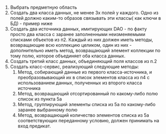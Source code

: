 1. Выбрать предметную область
2. Создать два класса данных, не менее 3х полей у каждого. Одно из полей должно каким-то образов связывать эти классы(
   как ключи в БД) - пример ниже
3. Создать два источника данных, имитирующих DAO - по факту просто два класса с заранее заполненными неизменяемыми
   списками объектов из п2. Каждый из них должен иметь методы, возвращающие всю коллекцию целиком, один из них -
   дополнительно иметь метод, возвращающий элемент коллекции по тому полю, которое объединяет оба класса данных.
4. Создать третий класс данных, объединяющий поля классов из п.2
5. Создать класс-сервис, реализующий следующие методы:
   1. Метод, собирающий данные из первого класса-источника, и преобразовывающий их в список элементов класса из п4 с
      использованием данных, полученных из второго класса источника
   2. Метод, возвращающий отсортированный по какому-либо полю список из пункта 5а
   3. Метод, группирующий элементы списка из 5а по какому-либо заранее выбранному полю
   4. Метод, возвращающий количество элементов списка из 5а соответствующих переданному условию, должен принимать на
      вход предикат.
